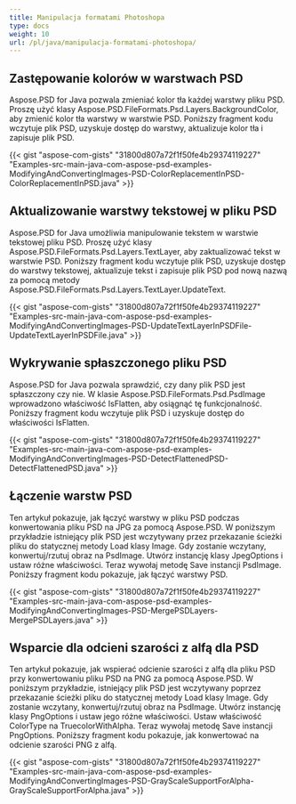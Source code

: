 ```yaml
---
title: Manipulacja formatami Photoshopa
type: docs
weight: 10
url: /pl/java/manipulacja-formatami-photoshopa/
---
```


## **Zastępowanie kolorów w warstwach PSD**
Aspose.PSD for Java pozwala zmieniać kolor tła każdej warstwy pliku PSD. Proszę użyć klasy Aspose.PSD.FileFormats.Psd.Layers.BackgroundColor, aby zmienić kolor tła warstwy w warstwie PSD. Poniższy fragment kodu wczytuje plik PSD, uzyskuje dostęp do warstwy, aktualizuje kolor tła i zapisuje plik PSD.

{{< gist "aspose-com-gists" "31800d807a72f1f50fe4b29374119227" "Examples-src-main-java-com-aspose-psd-examples-ModifyingAndConvertingImages-PSD-ColorReplacementInPSD-ColorReplacementInPSD.java" >}}
## **Aktualizowanie warstwy tekstowej w pliku PSD**
Aspose.PSD for Java umożliwia manipulowanie tekstem w warstwie tekstowej pliku PSD. Proszę użyć klasy Aspose.PSD.FileFormats.Psd.Layers.TextLayer, aby zaktualizować tekst w warstwie PSD. Poniższy fragment kodu wczytuje plik PSD, uzyskuje dostęp do warstwy tekstowej, aktualizuje tekst i zapisuje plik PSD pod nową nazwą za pomocą metody Aspose.PSD.FileFormats.Psd.Layers.TextLayer.UpdateText.

{{< gist "aspose-com-gists" "31800d807a72f1f50fe4b29374119227" "Examples-src-main-java-com-aspose-psd-examples-ModifyingAndConvertingImages-PSD-UpdateTextLayerInPSDFile-UpdateTextLayerInPSDFile.java" >}}
## **Wykrywanie spłaszczonego pliku PSD**
Aspose.PSD for Java pozwala sprawdzić, czy dany plik PSD jest spłaszczony czy nie. W klasie Aspose.PSD.FileFormats.Psd.PsdImage wprowadzono właściwość IsFlatten, aby osiągnąć tę funkcjonalność. Poniższy fragment kodu wczytuje plik PSD i uzyskuje dostęp do właściwości IsFlatten.

{{< gist "aspose-com-gists" "31800d807a72f1f50fe4b29374119227" "Examples-src-main-java-com-aspose-psd-examples-ModifyingAndConvertingImages-PSD-DetectFlattenedPSD-DetectFlattenedPSD.java" >}}
## **Łączenie warstw PSD**
Ten artykuł pokazuje, jak łączyć warstwy w pliku PSD podczas konwertowania pliku PSD na JPG za pomocą Aspose.PSD. W poniższym przykładzie istniejący plik PSD jest wczytywany przez przekazanie ścieżki pliku do statycznej metody Load klasy Image. Gdy zostanie wczytany, konwertuj/rzutuj obraz na PsdImage. Utwórz instancję klasy JpegOptions i ustaw różne właściwości. Teraz wywołaj metodę Save instancji PsdImage. Poniższy fragment kodu pokazuje, jak łączyć warstwy PSD.

{{< gist "aspose-com-gists" "31800d807a72f1f50fe4b29374119227" "Examples-src-main-java-com-aspose-psd-examples-ModifyingAndConvertingImages-PSD-MergePSDLayers-MergePSDLayers.java" >}}
## **Wsparcie dla odcieni szarości z alfą dla PSD**
Ten artykuł pokazuje, jak wspierać odcienie szarości z alfą dla pliku PSD przy konwertowaniu pliku PSD na PNG za pomocą Aspose.PSD. W poniższym przykładzie, istniejący plik PSD jest wczytywany poprzez przekazanie ścieżki pliku do statycznej metody Load klasy Image. Gdy zostanie wczytany, konwertuj/rzutuj obraz na PsdImage. Utwórz instancję klasy PngOptions i ustaw jego różne właściwości. Ustaw właściwość ColorType na TruecolorWithAlpha. Teraz wywołaj metodę Save instancji PngOptions. Poniższy fragment kodu pokazuje, jak konwertować na odcienie szarości PNG z alfą.

{{< gist "aspose-com-gists" "31800d807a72f1f50fe4b29374119227" "Examples-src-main-java-com-aspose-psd-examples-ModifyingAndConvertingImages-PSD-GrayScaleSupportForAlpha-GrayScaleSupportForAlpha.java" >}}